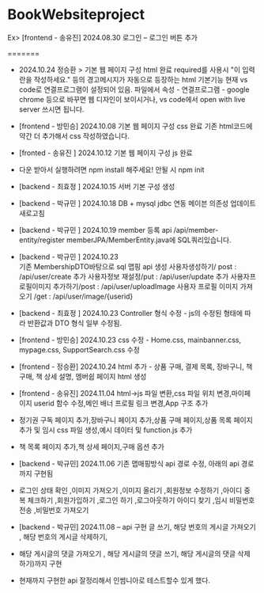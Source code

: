 # BookWebsiteproject

Ex> [frontend - 송유진] 2024.08.30 로그인 – 로그인 버튼 추가

=======
+ 2024.10.24 정승환 > 기본 웹 페이지 구성 html 완료
required를 사용시 "이 입력란을 작성하세요." 등의 경고메시지가 자동으로 등장하는 html 기본기능
현재 vs code로 연결프로그램이 설정되어 있음. 파일에서 속성 - 연결프로그램 - google chrome 등으로 바꾸면 웹 디자인이 보이시거나, vs code에서 open with live server 쓰시면 됩니다.

+ [frontend - 방민승] 2024.10.08 기본 웹 페이지 구성 css 완료
기존 html코드에 약간 더 추가해서 css 작성하였습니다.

+ [fronted - 송유진 ] 2024.10.12 기본 웹 페이지 구성 js 완료
+ 다운 받아서 실행하려면 npm install 해주세요! 안될 시 npm init

+ [backend - 최효정 ] 2024.10.15 서버 기본 구성 생성

+ [backend - 박규민 ] 2024.10.18 DB + mysql jdbc 연동 
메이븐 의존성 업데이트 새로고침 

+ [backend - 박규민 ] 2024.10.19 member 등록 api
/api/member-entity/register 
memberJPA/MemberEntity.java에 SQL쿼리있습니다. 

+ [backend - 박규민 ] 2024.10.23  
 기존 MembershipDTO바탕으로 sql 맵핑 api 생성
사용자생성하기/ post : /api/user/create 추가
사용자정보 재설정/put : /api/user/update 추가
사용자프로필이미지 추가하기/post : /api/user/uploadImage
사용자 프로필 이미지 가져오기 /get : /api/user/image/{userid}

+ [backend - 최효정 ] 2024.10.23 Controller 형식 수정 - js의 수정된 형태에 따라 반환값과 DTO 형식 일부 수정됨.

+ [frontend - 방민승] 2024.10.23 css 수정 - Home.css, mainbanner.css, mypage.css, SupportSearch.css 수정

+ [frontend - 정승환] 2024.10.24 html 추가 - 상품 구매, 결제 목록, 장바구니, 책 구매, 책 상세 설명, 멤버쉽 페이지 html 생성

+ [frontend - 송유진] 2024.11.04 html->js 파일 변환,css 파일 위치 변경,마이페이지 userid 함수 수정,메인 배너 프로필 링크 변경,App 구조 추가
+ 정기권 구독 페이지 추가,장바구니 페이지 추가,상품 구매 페이지,상품 목록 페이지 추가 및 임시 css 파일 생성,예시 데이터 및 function.js 추가
+ 책 목록 페이지 추가,책 상세 페이지,구매 옵션 추가

+ [backend - 박규민] 2024.11.06 기존 맵매핑방식 api 경로 수정, 아래의 api 경로 까지 구현됨
+ 로그인 상태 확인 ,이미지 가져오기 ,이미지 올리기 ,회원정보 수정하기 ,아이디 중복 체크하기 ,회원가입하기 ,로그인 하기 ,로그아웃하기
아이디 찾기 ,임시 비밀번호 전송 ,비밀번호  가져오기

+ [backend - 박규민] 2024.11.08 – api 구현  글 쓰기, 해당 번호의 게시글 가져오기 , 해당 번호의 게시글 삭제하기, 
+ 해당 게시글의 댓글 가져오기 , 해당 게시글의 댓글 쓰기, 해당 게시글의 댓글 삭제하기)까지 구현
+  현재까지 구현한 api 잘정리해서 인썸니아로 테스트할수 있게 했다.
